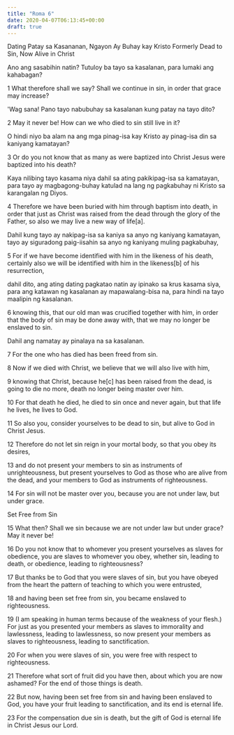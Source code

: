 ```yaml
---
title: "Roma 6"
date: 2020-04-07T06:13:45+00:00
draft: true
---
```


Dating Patay sa Kasananan, Ngayon Ay Buhay kay Kristo
Formerly Dead to Sin, Now Alive in Christ

Ano ang sasabihin natin? Tutuloy ba tayo sa kasalanan, para lumaki ang kahabagan?

1 What therefore shall we say? Shall we continue in sin, in order that grace may increase?

'Wag sana! Pano tayo nabubuhay sa kasalanan kung patay na tayo dito?

2 May it never be! How can we who died to sin still live in it?

O hindi niyo ba alam na ang mga pinag-isa kay Kristo ay pinag-isa din sa kaniyang kamatayan?

3 Or do you not know that as many as were baptized into Christ Jesus were baptized into his death?

Kaya nilibing tayo kasama niya dahil sa ating pakikipag-isa sa kamatayan, para tayo ay magbagong-buhay katulad na lang ng pagkabuhay ni Kristo sa karangalan ng Diyos.

4 Therefore we have been buried with him through baptism into death, in order that just as Christ was raised from the dead through the glory of the Father, so also we may live a new way of life[a].

Dahil kung tayo ay nakipag-isa sa kaniya sa anyo ng kaniyang kamatayan, tayo ay siguradong paig-iisahin sa anyo ng kaniyang muling pagkabuhay,

5 For if we have become identified with him in the likeness of his death, certainly also we will be identified with him in the likeness[b] of his resurrection,

dahil dito, ang ating dating pagkatao natin ay ipinako sa krus kasama siya, para ang katawan ng kasalanan ay mapawalang-bisa na, para hindi na tayo maalipin ng kasalanan.

6 knowing this, that our old man was crucified together with him, in order that the body of sin may be done away with, that we may no longer be enslaved to sin.

Dahil ang namatay ay pinalaya na sa kasalanan.

7 For the one who has died has been freed from sin.

8 Now if we died with Christ, we believe that we will also live with him,

9 knowing that Christ, because he[c] has been raised from the dead, is going to die no more, death no longer being master over him.

10 For that death he died, he died to sin once and never again, but that life he lives, he lives to God.

11 So also you, consider yourselves to be dead to sin, but alive to God in Christ Jesus.

12 Therefore do not let sin reign in your mortal body, so that you obey its desires,

13 and do not present your members to sin as instruments of unrighteousness, but present yourselves to God as those who are alive from the dead, and your members to God as instruments of righteousness.

14 For sin will not be master over you, because you are not under law, but under grace.

Set Free from Sin

15 What then? Shall we sin because we are not under law but under grace? May it never be!

16 Do you not know that to whomever you present yourselves as slaves for obedience, you are slaves to whomever you obey, whether sin, leading to death, or obedience, leading to righteousness?

17 But thanks be to God that you were slaves of sin, but you have obeyed from the heart the pattern of teaching to which you were entrusted,

18 and having been set free from sin, you became enslaved to righteousness.

19 (I am speaking in human terms because of the weakness of your flesh.) For just as you presented your members as slaves to immorality and lawlessness, leading to lawlessness, so now present your members as slaves to righteousness, leading to sanctification.

20 For when you were slaves of sin, you were free with respect to righteousness.

21 Therefore what sort of fruit did you have then, about which you are now ashamed? For the end of those things is death.

22 But now, having been set free from sin and having been enslaved to God, you have your fruit leading to sanctification, and its end is eternal life.

23 For the compensation due sin is death, but the gift of God is eternal life in Christ Jesus our Lord.
